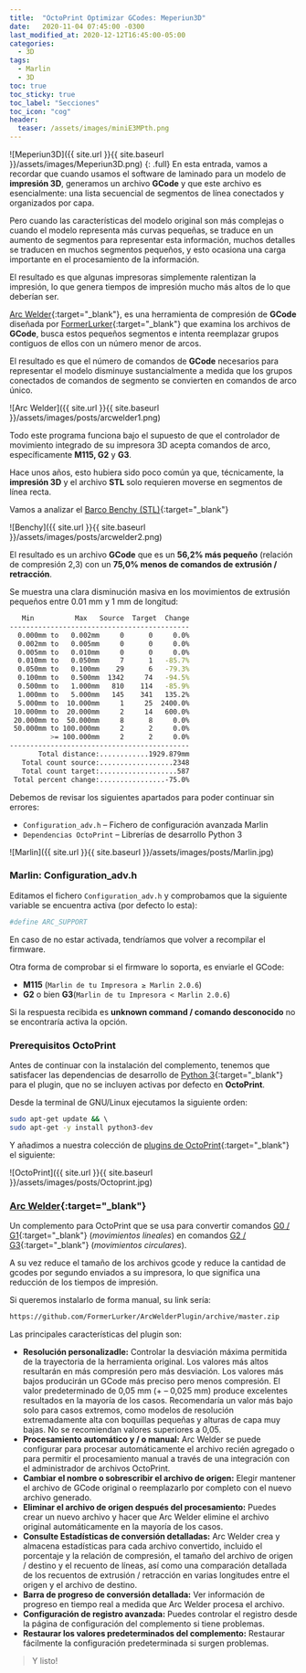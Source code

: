 ```yaml
---
title:  "OctoPrint Optimizar GCodes: Meperiun3D"
date:   2020-11-04 07:45:00 -0300
last_modified_at: 2020-12-12T16:45:00-05:00
categories:
  - 3D
tags:
  - Marlin
  - 3D
toc: true
toc_sticky: true
toc_label: "Secciones"
toc_icon: "cog"
header:
  teaser: /assets/images/miniE3MPth.png
---
```


![Meperiun3D]({{ site.url }}{{ site.baseurl }}/assets/images/Meperiun3D.png)
{: .full}
En esta entrada, vamos a recordar que cuando usamos el software de laminado para un modelo de **impresión 3D**, generamos un archivo **GCode** y que este archivo es esencialmente: una lista secuencial de segmentos de línea conectados y organizados por capa.

Pero cuando las características del modelo original son más complejas o cuando el modelo representa más curvas pequeñas, se traduce en un aumento de segmentos para representar esta información, muchos detalles se traducen en muchos segmentos pequeños, y esto ocasiona una carga importante en el procesamiento de la información.

El resultado es que algunas impresoras simplemente ralentizan la impresión, lo que genera tiempos de impresión mucho más altos de lo que deberían ser.

[Arc Welder](https://github.com/FormerLurker/ArcWelderPlugin){:target="_blank"}, es una herramienta de compresión de **GCode** diseñada por [FormerLurker](https://github.com/FormerLurker){:target="_blank"} que examina los archivos de **GCode**, busca estos pequeños segmentos e intenta reemplazar grupos contiguos de ellos con un número menor de arcos.

El resultado es que el número de comandos de **GCode** necesarios para representar el modelo disminuye sustancialmente a medida que los grupos conectados de comandos de segmento se convierten en comandos de arco único.

![Arc Welder]({{ site.url }}{{ site.baseurl }}/assets/images/posts/arcwelder1.png)

Todo este programa funciona bajo el supuesto de que el controlador de movimiento integrado de su impresora 3D acepta comandos de arco, específicamente **M115, G2** y **G3**.

Hace unos años, esto hubiera sido poco común ya que, técnicamente, la **impresión 3D** y el archivo **STL** solo requieren moverse en segmentos de línea recta.

Vamos a analizar el [Barco Benchy (STL)](https://www.thingiverse.com/thing:763622){:target="_blank"}

![Benchy]({{ site.url }}{{ site.baseurl }}/assets/images/posts/arcwelder2.png)

El resultado es un archivo **GCode** que es un **56,2% más pequeño** (relación de compresión 2,3) con un **75,0% menos de comandos de extrusión / retracción**.

Se muestra una clara disminución masiva en los movimientos de extrusión pequeños entre 0.01 mm y 1 mm de longitud:

```bash
   Min          Max   Source  Target  Change
--------------------------------------------
  0.000mm to   0.002mm     0      0     0.0%
  0.002mm to   0.005mm     0      0     0.0%
  0.005mm to   0.010mm     0      0     0.0%
  0.010mm to   0.050mm     7      1   -85.7%
  0.050mm to   0.100mm    29      6   -79.3%
  0.100mm to   0.500mm  1342     74   -94.5%
  0.500mm to   1.000mm   810    114   -85.9%
  1.000mm to   5.000mm   145    341   135.2%
  5.000mm to  10.000mm     1     25  2400.0%
 10.000mm to  20.000mm     2     14   600.0%
 20.000mm to  50.000mm     8      8     0.0%
 50.000mm to 100.000mm     2      2     0.0%
          >= 100.000mm     2      2     0.0%
--------------------------------------------
       Total distance:............1929.879mm
   Total count source:..................2348
   Total count target:...................587
 Total percent change:................-75.0%
```

Debemos de revisar los siguientes apartados para  poder continuar  sin errores:

- `Configuration_adv.h` – Fichero de configuración avanzada Marlin
- `Dependencias OctoPrint` – Librerías de desarrollo Python 3

![Marlin]({{ site.url }}{{ site.baseurl }}/assets/images/posts/Marlin.jpg)

### Marlin: Configuration_adv.h

Editamos el fichero `Configuration_adv.h` y comprobamos que la siguiente variable se encuentra activa (por defecto lo esta):

```bash
#define ARC_SUPPORT
```

En caso de no estar activada, tendríamos que volver a recompilar el firmware.

Otra forma de comprobar si el firmware lo soporta, es enviarle el GCode:

- **M115** (`Marlin de tu Impresora ≥ Marlin 2.0.6`)
- **G2** o bien **G3**(`Marlin de tu Impresora < Marlin 2.0.6`)

Si la respuesta recibida es **unknown command / comando desconocido** no se encontraría activa la opción.

### Prerequisitos OctoPrint

Antes de continuar con la instalación del complemento, tenemos que satisfacer las dependencias de desarrollo de [Python 3](https://www.python.org/download/releases/3.0/){:target="_blank"} para el plugin, que no se incluyen activas por defecto en **OctoPrint**.

Desde la terminal de GNU/Linux ejecutamos la siguiente orden:

```bash
sudo apt-get update && \ 
sudo apt-get -y install python3-dev
```

Y añadimos a nuestra colección de [plugins de OctoPrint](https://lordpedal.github.io/3d/plugins-octoprint-meperiun3d/){:target="_blank"} el siguiente:

![OctoPrint]({{ site.url }}{{ site.baseurl }}/assets/images/posts/Octoprint.jpg)

### [Arc Welder](https://plugins.octoprint.org/plugins/arc_welder/){:target="_blank"}

Un complemento para OctoPrint que se usa para convertir comandos [G0 / G1](https://marlinfw.org/docs/gcode/G000-G001.html){:target="_blank"} (*movimientos lineales*) en comandos [G2 / G3](https://marlinfw.org/docs/gcode/G002-G003.html){:target="_blank"} (*movimientos circulares*).

A su vez reduce el tamaño de los archivos gcode y reduce la cantidad de gcodes por segundo enviados a su impresora, lo que significa una reducción de los tiempos de impresión.

Si queremos instalarlo de forma manual, su link sería:

```bash
https://github.com/FormerLurker/ArcWelderPlugin/archive/master.zip
```

Las principales características del plugin son:

- **Resolución personalizadle:** Controlar la desviación máxima permitida de la trayectoria de la herramienta original. Los valores más altos resultarán en más compresión pero más desviación. Los valores más bajos producirán un GCode más preciso pero menos compresión. El valor predeterminado de 0,05 mm (+ – 0,025 mm) produce excelentes resultados en la mayoría de los casos. Recomendaría un valor más bajo solo para casos extremos, como modelos de resolución extremadamente alta con boquillas pequeñas y alturas de capa muy bajas. No se recomiendan valores superiores a 0,05.
- **Procesamiento automático y / o manual:** Arc Welder se puede configurar para procesar automáticamente el archivo recién agregado o para permitir el procesamiento manual a través de una integración con el administrador de archivos OctoPrint.
- **Cambiar el nombre o sobrescribir el archivo de origen:** Elegir mantener el archivo de GCode original o reemplazarlo por completo con el nuevo archivo generado.
- **Eliminar el archivo de origen después del procesamiento:** Puedes crear un nuevo archivo y hacer que Arc Welder elimine el archivo original automáticamente en la mayoría de los casos.
- **Consulte Estadísticas de conversión detalladas:** Arc Welder crea y almacena estadísticas para cada archivo convertido, incluido el porcentaje y la relación de compresión, el tamaño del archivo de origen / destino y el recuento de líneas, así como una comparación detallada de los recuentos de extrusión / retracción en varias longitudes entre el origen y el archivo de destino.
- **Barra de progreso de conversión detallada:** Ver información de progreso en tiempo real a medida que Arc Welder procesa el archivo.
- **Configuración de registro avanzada:** Puedes controlar el registro desde la página de configuración del complemento si tiene problemas.
- **Restaurar los valores predeterminados del complemento:** Restaurar fácilmente la configuración predeterminada si surgen problemas.

> Y listo!

